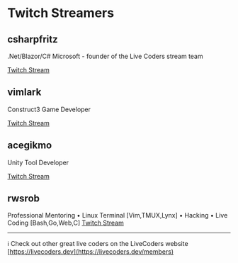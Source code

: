 # Twitch Streamers

## csharpfritz 
.Net/Blazor/C# Microsoft - founder of the Live Coders stream team 

[Twitch Stream](https://www.twitch.tv/csharpfritz)

## vimlark
Construct3 Game Developer

[Twitch Stream](https://www.twitch.tv/vimlark)

## acegikmo
Unity Tool Developer

[Twitch Stream](https://www.twitch.tv/acegikmo)

## rwsrob
Professional Mentoring • Linux Terminal [Vim,TMUX,Lynx] • Hacking • Live Coding [Bash,Go,Web,C] [Twitch Stream](https://www.twitch.tv/rwxrob)


---

:information_source: Check out other great live coders on the LiveCoders website [https://livecoders.dev](https://livecoders.dev/members)